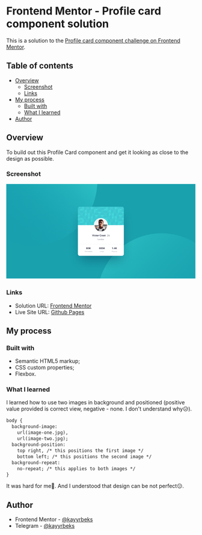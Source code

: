 # Frontend Mentor - Profile card component solution

This is a solution to the [Profile card component challenge on Frontend Mentor](https://www.frontendmentor.io/challenges/profile-card-component-cfArpWshJ).

## Table of contents

- [Overview](#overview)
  - [Screenshot](#screenshot)
  - [Links](#links)
- [My process](#my-process)
  - [Built with](#built-with)
  - [What I learned](#what-i-learned)
- [Author](#author)

## Overview

To build out this Profile Card component and get it looking as close to the design as possible.

### Screenshot

![](./assets/design/screenshot.png)

### Links

- Solution URL: [Frontend Mentor](https://www.frontendmentor.io/solutions/profile-card-component-use-only-html-and-css-hLJPPol1yf)
- Live Site URL: [Github Pages](https://kayyrbeks.github.io/frontendmentor-challenges/01-newbie/02-profile-card-component/)

## My process

### Built with

- Semantic HTML5 markup;
- CSS custom properties;
- Flexbox.

### What I learned

I learned how to use two images in background and positioned (positive value provided is correct view, negative - none. I don't understand why😥).

```Code example
body {
  background-image:
    url(image-one.jpg),
    url(image-two.jpg);
  background-position:
    top right, /* this positions the first image */
    bottom left; /* this positions the second image */
  background-repeat:
    no-repeat; /* this applies to both images */
}
```

It was hard for me🤔. And I understood that design can be not perfect😑.

## Author

- Frontend Mentor - [@kayyrbeks](https://www.frontendmentor.io/profile/kayyrbeks)
- Telegram - [@kayyrbeks](https://t.me/kayyrbeks)
